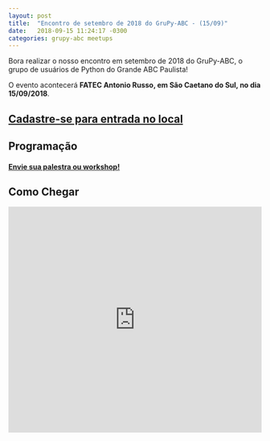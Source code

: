 ```yaml
---
layout: post
title:  "Encontro de setembro de 2018 do GruPy-ABC - (15/09)"
date:   2018-09-15 11:24:17 -0300
categories: grupy-abc meetups
---
```


Bora realizar o nosso encontro em setembro de 2018 do GruPy-ABC, o grupo de usuários de Python do Grande ABC Paulista!


O evento acontecerá __FATEC Antonio Russo, em São Caetano do Sul, no dia 15/09/2018__.

##  [Cadastre-se para entrada no local][form-cadastro]


## Programação
#### [Envie sua palestra ou workshop!][speakerfight]

## Como Chegar
<iframe src="https://www.google.com/maps/embed?pb=!1m18!1m12!1m3!1d3655.0677930288825!2d-46.58107208502087!3d-23.637743084645066!2m3!1f0!2f0!3f0!3m2!1i1024!2i768!4f13.1!3m3!1m2!1s0x94ce5cb6c8baf5a7%3A0x24fb537795849cc!2sFaculdade+de+Tecnologia+de+S%C3%A3o+Caetano+do+Sul!5e0!3m2!1spt-BR!2sbr!4v1527300443311" width="100%" height="450" frameborder="0" style="border:0" allowfullscreen></iframe>


[form-cadastro]: https://alexandreharano.typeform.com/to/TVsq21
[speakerfight]: https://speakerfight.com/events/encontro-de-setembro-de-2018-do-grupy-abc/
